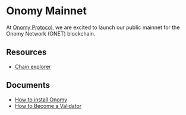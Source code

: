 # Onomy Mainnet

At [Onomy Protocol](https://onomy.io/), we are excited to launch our public mainnet for the Onomy Network (ONET)
blockchain.

## Resources
* [Chain explorer](https://mintscan.io/onomy-protocol)

## Documents

- [How to install Onomy](installation.md)
- [How to Become a Validator](validator.md)
